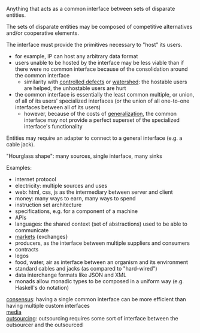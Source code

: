 Anything that acts as a common interface between sets of disparate entities.

The sets of disparate entities may be composed of competitive alternatives and/or cooperative elements.

The interface must provide the primitives necessary to "host" its users.
- for example, IP can host any arbitrary data format
- users unable to be hosted by the interface may be less viable than if there were no common interface because of the consolidation around the common interface
	- similarity with [controlled defects](Controlled%20defects.md) or [watershed](Watershed.md): the hostable users are helped, the unhostable users are hurt
- the common interface is essentially the least common multiple, or union, of all of its users' specialized interfaces (or the union of all one-to-one interfaces between all of its users)
	- however, because of the costs of [generalization](Abstraction.md#generalization), the common interface may not provide a perfect superset of the specialized interface's functionality

Entities may require an adapter to connect to a general interface (e.g. a cable jack).

"Hourglass shape": many sources, single interface, many sinks

Examples:
- internet protocol
- electricity: multiple sources and uses
- web: html, css, js as the intermediary between server and client
- money: many ways to earn, many ways to spend
- instruction set architecture
- specifications, e.g. for a component of a machine
- APIs
- languages: the shared context (set of abstractions) used to be able to communicate
- [markets](Markets.md) {exchanges}
- producers, as the interface between multiple suppliers and consumers
- contracts
- legos
- food, water, air as interface between an organism and its environment
- standard cables and jacks (as compared to "hard-wired")
- data interchange formats like JSON and XML
- monads allow monadic types to be composed in a uniform way (e.g. Haskell's do notation)

[consensus](Diversity.md#consensus): having a single common interface can be more efficient than having multiple custom interfaces\
[media](Media.md)\
[outsourcing](Outsourcing.md): outsourcing requires some sort of interface between the outsourcer and the outsourced
